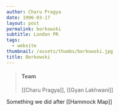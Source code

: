 ```yaml
---
author: Charu Pragya
date: 1996-03-17
layout: post
permalink: borkowski
subtitle: London PR
tags:
  - website
thumbnail: /assets/thumbs/borkowski.jpg
title: Borkowski
---
```


> #### Team
> [[Charu Pragya]], [[Gyan Lakhwani]]


Something we did after [[Hammock Map]]

